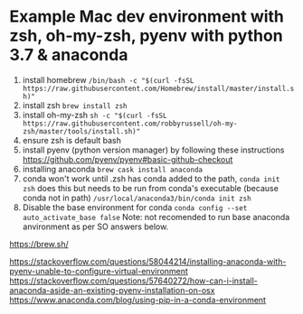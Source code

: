 # Example Mac dev environment with zsh, oh-my-zsh, pyenv with python 3.7 & anaconda


1. install homebrew  `/bin/bash -c "$(curl -fsSL https://raw.githubusercontent.com/Homebrew/install/master/install.sh)"`
2. install zsh `brew install zsh`
3. install oh-my-zsh `sh -c "$(curl -fsSL https://raw.githubusercontent.com/robbyrussell/oh-my-zsh/master/tools/install.sh)"`
4. ensure zsh is default bash
5. install pyenv (python version manager) by following these instructions https://github.com/pyenv/pyenv#basic-github-checkout
6. installing anaconda `brew cask install anaconda`
7. conda won't work until .zsh has conda added to the path, `conda init zsh` does this but needs to be run from conda's executable (because conda not in path) `/usr/local/anaconda3/bin/conda init zsh`
8. Disable the base environment for conda `conda config --set auto_activate_base false`
Note: not recomended to run base anaconda anvironment as per SO answers below.


https://brew.sh/

https://stackoverflow.com/questions/58044214/installing-anaconda-with-pyenv-unable-to-configure-virtual-environment
https://stackoverflow.com/questions/57640272/how-can-i-install-anaconda-aside-an-existing-pyenv-installation-on-osx
https://www.anaconda.com/blog/using-pip-in-a-conda-environment
